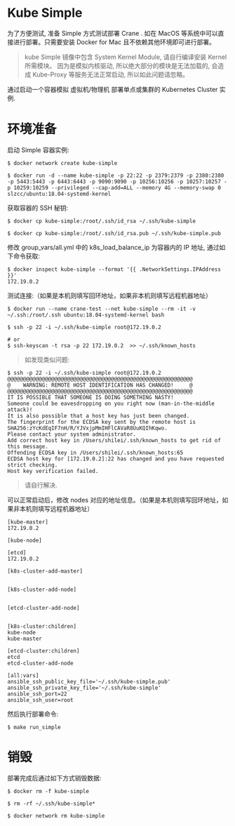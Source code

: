 # Kube Simple

为了方便测试, 准备 Simple 方式测试部署 Crane . 如在 MacOS 等系统中可以直接进行部署。只需要安装 Docker for Mac 且不依赖其他环境即可进行部署。

> kube Simple 镜像中包含 System Kernel Module, 请自行编译安装 Kernel 所需模块。
> 因为是模拟内核驱动, 所以绝大部分的模块是无法加载的, 会造成 Kube-Proxy 等服务无法正常启动, 所以如此问题请忽略。

通过启动一个容器模拟 虚拟机/物理机 部署单点或集群的 Kubernetes Cluster 实例.

# 环境准备

启动 Simple 容器实例:

```
$ docker network create kube-simple

$ docker run -d --name kube-simple -p 22:22 -p 2379:2379 -p 2380:2380 -p 5443:5443 -p 6443:6443 -p 9090:9090 -p 10256:10256 -p 10257:10257 -p 10259:10259 --privileged --cap-add=ALL --memory 4G --memory-swap 0 slzcc/ubuntu:18.04-systemd-kernel
```

获取容器的 SSH 秘钥:

```
$ docker cp kube-simple:/root/.ssh/id_rsa ~/.ssh/kube-simple

$ docker cp kube-simple:/root/.ssh/id_rsa.pub ~/.ssh/kube-simple.pub
```

修改 group_vars/all.yml 中的 k8s_load_balance_ip 为容器内的 IP 地址, 通过如下命令获取:

```
$ docker inspect kube-simple --format '{{ .NetworkSettings.IPAddress }}'
172.19.0.2

```

测试连接:（如果是本机则填写回环地址，如果非本机则填写远程机器地址）

```
$ docker run --name crane-test --net kube-simple --rm -it -v ~/.ssh:/root/.ssh ubuntu:18.04-systemd-kernel bash

$ ssh -p 22 -i ~/.ssh/kube-simple root@172.19.0.2

# or
$ ssh-keyscan -t rsa -p 22 172.19.0.2  >> ~/.ssh/known_hosts

```

> 如发现类似问题:
```
$ ssh -p 22 -i ~/.ssh/kube-simple root@172.19.0.2
@@@@@@@@@@@@@@@@@@@@@@@@@@@@@@@@@@@@@@@@@@@@@@@@@@@@@@@@@@@
@    WARNING: REMOTE HOST IDENTIFICATION HAS CHANGED!     @
@@@@@@@@@@@@@@@@@@@@@@@@@@@@@@@@@@@@@@@@@@@@@@@@@@@@@@@@@@@
IT IS POSSIBLE THAT SOMEONE IS DOING SOMETHING NASTY!
Someone could be eavesdropping on you right now (man-in-the-middle attack)!
It is also possible that a host key has just been changed.
The fingerprint for the ECDSA key sent by the remote host is
SHA256:zYcKdEqIF7nH/R/YJVxjpMmIHFlCAVaR8UuKQIhKqwo.
Please contact your system administrator.
Add correct host key in /Users/shilei/.ssh/known_hosts to get rid of this message.
Offending ECDSA key in /Users/shilei/.ssh/known_hosts:65
ECDSA host key for [172.19.0.2]:22 has changed and you have requested strict checking.
Host key verification failed.
```

> 请自行解决.

可以正常启动后，修改 nodes 对应的地址信息。（如果是本机则填写回环地址，如果非本机则填写远程机器地址）

```
[kube-master]
172.19.0.2

[kube-node]

[etcd]
172.19.0.2

[k8s-cluster-add-master]


[k8s-cluster-add-node]


[etcd-cluster-add-node]


[k8s-cluster:children]
kube-node
kube-master

[etcd-cluster:children]
etcd
etcd-cluster-add-node

[all:vars]
ansible_ssh_public_key_file='~/.ssh/kube-simple.pub'
ansible_ssh_private_key_file='~/.ssh/kube-simple'
ansible_ssh_port=22
ansible_ssh_user=root
```


然后执行部署命令:

```
$ make run_simple

```

# 销毁

部署完成后通过如下方式销毁数据:

```
$ docker rm -f kube-simple

$ rm -rf ~/.ssh/kube-simple*

$ docker network rm kube-simple
```